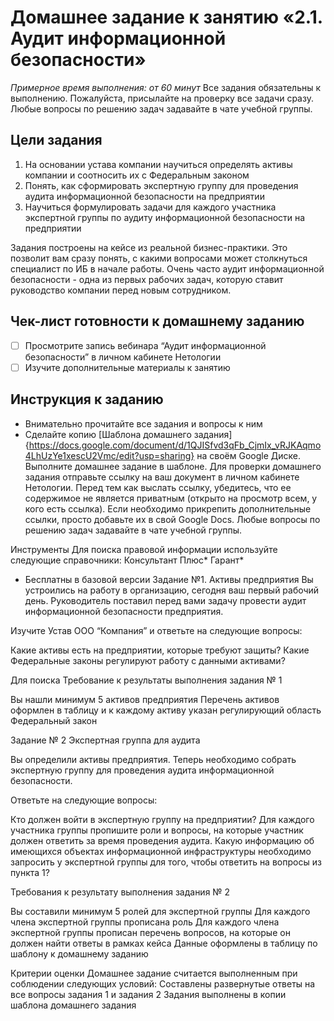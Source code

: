 # Домашнее задание к занятию «2.1. Аудит информационной безопасности»

*Примерное время выполнения: от 60 минут*
Все задания обязательны к выполнению. Пожалуйста, присылайте на проверку все задачи сразу. Любые вопросы по решению задач задавайте в чате учебной группы.

## Цели задания
1. На основании устава компании научиться определять активы компании и соотносить их с Федеральным законом
2. Понять, как сформировать экспертную группу для проведения аудита информационной безопасности на предприятии
3. Научиться формулировать задачи для каждого участника экспертной группы по аудиту информационной безопасности на предприятии

Задания построены на кейсе из реальной бизнес-практики. Это позволит вам сразу понять, с какими вопросами может столкнуться специалист по ИБ в начале работы. Очень часто аудит информационной безопасности - одна из первых рабочих задач, которую ставит руководство компании перед новым сотрудником. 

## Чек-лист готовности к домашнему заданию
- [ ] Просмотрите запись вебинара “Аудит информационной безопасности” в личном кабинете Нетологии
- [ ] Изучите дополнительные материалы к занятию

## Инструкция к заданию
* Внимательно прочитайте все задания и вопросы к ним
* Сделайте копию [Шаблона домашнего задания]{https://docs.google.com/document/d/1QJISfvd3qFb_CjmIx_vRJKAqmo4LhUzYe1xescU2Vmc/edit?usp=sharing} на своём Google Диске.
Выполните домашнее задание в шаблоне.
Для проверки домашнего задания отправьте ссылку на ваш документ в личном кабинете Нетологии.
Перед тем как выслать ссылку, убедитесь, что ее содержимое не является приватным (открыто на просмотр всем, у кого есть ссылка). Если необходимо прикрепить дополнительные ссылки, просто добавьте их в свой Google Docs.
Любые вопросы по решению задач задавайте в чате учебной группы.

Инструменты
Для поиска правовой информации используйте следующие справочники: 
Консультант Плюс*
Гарант*
* Бесплатны в базовой версии
Задание №1. Активы предприятия
Вы устроились на работу в организацию, сегодня ваш первый рабочий день. Руководитель поставил перед вами задачу провести аудит информационной безопасности предприятия. 

Изучите Устав ООО “Компания” и ответьте на следующие вопросы:

Какие активы есть на предприятии, которые требуют защиты?
Какие Федеральные законы регулируют работу с данными активами?

Для поиска 
Требование к результаты выполнения задания № 1

Вы нашли минимум 5 активов предприятия 
Перечень активов оформлен в таблицу и к каждому активу указан регулирующий область Федеральный закон

Задание № 2 Экспертная группа для аудита

Вы определили активы предприятия. Теперь необходимо собрать экспертную группу для проведения аудита информационной безопасности. 

Ответьте на следующие вопросы: 

Кто должен войти в экспертную группу на предприятии? Для каждого участника группы пропишите роли и вопросы, на которые участник должен ответить за время проведения аудита.
Какую информацию об имеющихся объектах информационной инфраструктуры необходимо запросить у экспертной группы для того, чтобы ответить на вопросы из пункта 1?


Требования к результату выполнения задания № 2

Вы составили минимум 5 ролей для экспертной группы
Для каждого члена экспертной группы прописана роль 
Для каждого члена экспертной группы прописан перечень вопросов, на которые он должен найти ответы в рамках кейса
Данные оформлены в таблицу по шаблону к домашнему заданию


Критерии оценки
Домашнее задание считается выполненным при соблюдении следующих условий:
Составлены развернутые ответы на все вопросы задания 1 и задания 2
Задания выполнены в копии шаблона домашнего задания 
